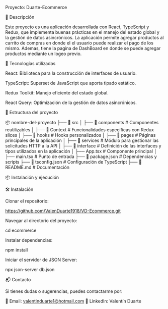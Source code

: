 Proyecto: Duarte-Ecommerce

📌 Descripción

Este proyecto es una aplicación desarrollada con React, TypeScript y Redux, que implementa buenas prácticas en el manejo del estado global y la gestión de datos asincrónicos. La aplicación permite agregar productos al carrito de compras en donde el el usuario puede realizar el pago de los mismo. Ademas, tiene la pagina de DashBoard en donde se puede agregar productos mediante un logeo previo. 

🚀 Tecnologías utilizadas

React: Biblioteca para la construcción de interfaces de usuario.

TypeScript: Superset de JavaScript que aporta tipado estático.

Redux Toolkit: Manejo eficiente del estado global.

React Query: Optimización de la gestión de datos asincrónicos.

📂 Estructura del proyecto

📦 nombre-del-proyecto
├── 📂 src
│   ├── 📂 components  # Componentes reutilizables
│   ├── 📂 Context      # Funcionalidades específicas con Redux slices
│   ├── 📂 hooks       # Hooks personalizados
│   ├── 📂 pages       # Páginas principales de la aplicación
│   ├── 📂 services    # Módulo para gestionar las solicitudes HTTP a la API
│   ├── 📂 interface   # Definición de las interfaces y tipos utilizados en la aplicación
│   ├── App.tsx       # Componente principal
│   ├── main.tsx      # Punto de entrada
├── 📄 package.json   # Dependencias y scripts
├── 📄 tsconfig.json   # Configuración de TypeScript
├── 📄 README.md       # Documentación

📦 Instalación y ejecución

🛠️ Instalación

Clonar el repositorio:

https://github.com/ValenDuarte1918/VD-Ecommerce.git

Navegar al directorio del proyecto:

cd ecommerce

Instalar dependencias:

npm install 

Iniciar el servidor de JSON Server:

npx json-server db.json

📬 Contacto

Si tienes dudas o sugerencias, puedes contactarme por:

📧 Email: valentinduarte1@hotmail.com
🔗 LinkedIn: Valentín Duarte
